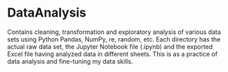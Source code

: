 # DataAnalysis
Contains cleaning, transformation and exploratory analysis of various data sets using Python Pandas, NumPy, re, random, etc. Each directory has the actual raw data set, the Jupyter Notebook file (.ipynb) and the exported Excel file having analyzed data in different sheets.
This is as a practice of data analysis and fine-tuning my data skills.
